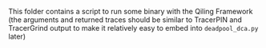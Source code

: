 This folder contains a script to run some binary with the Qiling Framework (the arguments and returned traces should be similar to TracerPIN and TracerGrind output to make it relatively easy to embed into `deadpool_dca.py` later)